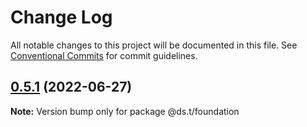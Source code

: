 # Change Log

All notable changes to this project will be documented in this file.
See [Conventional Commits](https://conventionalcommits.org) for commit guidelines.

## [0.5.1](https://github.com/eldercarvalho/ds.t/compare/v0.5.0...v0.5.1) (2022-06-27)

**Note:** Version bump only for package @ds.t/foundation
